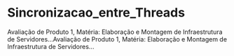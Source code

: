 # Sincronizacao_entre_Threads
Avaliação de Produto 1, Matéria: Elaboração e Montagem de Infraestrutura de Servidores...Avaliação de Produto 1, Matéria: Elaboração e Montagem de Infraestrutura de Servidores...
